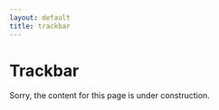 ```yaml
---
layout: default
title: trackbar
---
```


# Trackbar

Sorry, the content for this page is under construction.
